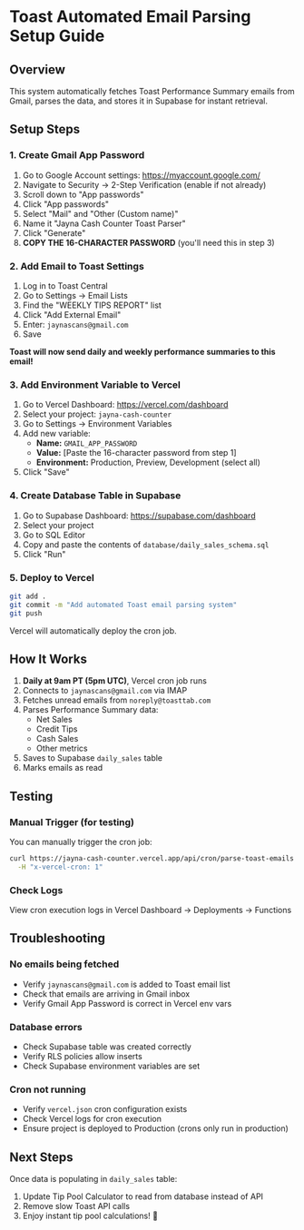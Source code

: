 # Toast Automated Email Parsing Setup Guide

## Overview
This system automatically fetches Toast Performance Summary emails from Gmail, parses the data, and stores it in Supabase for instant retrieval.

## Setup Steps

### 1. Create Gmail App Password

1. Go to Google Account settings: https://myaccount.google.com/
2. Navigate to Security → 2-Step Verification (enable if not already)
3. Scroll down to "App passwords"
4. Click "App passwords"
5. Select "Mail" and "Other (Custom name)"
6. Name it "Jayna Cash Counter Toast Parser"
7. Click "Generate"
8. **COPY THE 16-CHARACTER PASSWORD** (you'll need this in step 3)

### 2. Add Email to Toast Settings

1. Log in to Toast Central
2. Go to Settings → Email Lists
3. Find the "WEEKLY TIPS REPORT" list
4. Click "Add External Email"
5. Enter: `jaynascans@gmail.com`
6. Save

**Toast will now send daily and weekly performance summaries to this email!**

### 3. Add Environment Variable to Vercel

1. Go to Vercel Dashboard: https://vercel.com/dashboard
2. Select your project: `jayna-cash-counter`
3. Go to Settings → Environment Variables
4. Add new variable:
   - **Name:** `GMAIL_APP_PASSWORD`
   - **Value:** [Paste the 16-character password from step 1]
   - **Environment:** Production, Preview, Development (select all)
5. Click "Save"

### 4. Create Database Table in Supabase

1. Go to Supabase Dashboard: https://supabase.com/dashboard
2. Select your project
3. Go to SQL Editor
4. Copy and paste the contents of `database/daily_sales_schema.sql`
5. Click "Run"

### 5. Deploy to Vercel

```bash
git add .
git commit -m "Add automated Toast email parsing system"
git push
```

Vercel will automatically deploy the cron job.

## How It Works

1. **Daily at 9am PT (5pm UTC)**, Vercel cron job runs
2. Connects to `jaynascans@gmail.com` via IMAP
3. Fetches unread emails from `noreply@toasttab.com`
4. Parses Performance Summary data:
   - Net Sales
   - Credit Tips
   - Cash Sales
   - Other metrics
5. Saves to Supabase `daily_sales` table
6. Marks emails as read

## Testing

### Manual Trigger (for testing)
You can manually trigger the cron job:
```bash
curl https://jayna-cash-counter.vercel.app/api/cron/parse-toast-emails \
  -H "x-vercel-cron: 1"
```

### Check Logs
View cron execution logs in Vercel Dashboard → Deployments → Functions

## Troubleshooting

### No emails being fetched
- Verify `jaynascans@gmail.com` is added to Toast email list
- Check that emails are arriving in Gmail inbox
- Verify Gmail App Password is correct in Vercel env vars

### Database errors
- Check Supabase table was created correctly
- Verify RLS policies allow inserts
- Check Supabase environment variables are set

### Cron not running
- Verify `vercel.json` cron configuration exists
- Check Vercel logs for cron execution
- Ensure project is deployed to Production (crons only run in production)

## Next Steps

Once data is populating in `daily_sales` table:
1. Update Tip Pool Calculator to read from database instead of API
2. Remove slow Toast API calls
3. Enjoy instant tip pool calculations! 🎉
